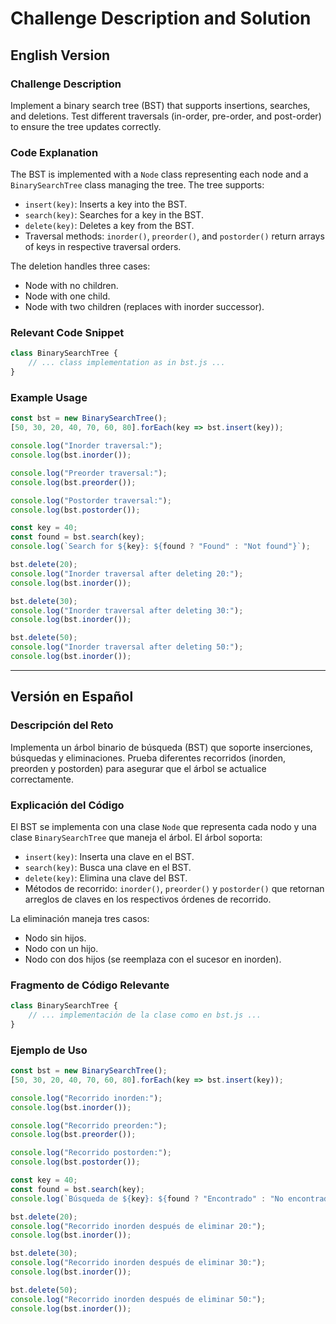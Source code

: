 # Challenge Description and Solution

## English Version

### Challenge Description
Implement a binary search tree (BST) that supports insertions, searches, and deletions. Test different traversals (in-order, pre-order, and post-order) to ensure the tree updates correctly.

### Code Explanation
The BST is implemented with a `Node` class representing each node and a `BinarySearchTree` class managing the tree. The tree supports:
- `insert(key)`: Inserts a key into the BST.
- `search(key)`: Searches for a key in the BST.
- `delete(key)`: Deletes a key from the BST.
- Traversal methods: `inorder()`, `preorder()`, and `postorder()` return arrays of keys in respective traversal orders.

The deletion handles three cases:
- Node with no children.
- Node with one child.
- Node with two children (replaces with inorder successor).

### Relevant Code Snippet

```javascript
class BinarySearchTree {
    // ... class implementation as in bst.js ...
}
```

### Example Usage

```javascript
const bst = new BinarySearchTree();
[50, 30, 20, 40, 70, 60, 80].forEach(key => bst.insert(key));

console.log("Inorder traversal:");
console.log(bst.inorder());

console.log("Preorder traversal:");
console.log(bst.preorder());

console.log("Postorder traversal:");
console.log(bst.postorder());

const key = 40;
const found = bst.search(key);
console.log(`Search for ${key}: ${found ? "Found" : "Not found"}`);

bst.delete(20);
console.log("Inorder traversal after deleting 20:");
console.log(bst.inorder());

bst.delete(30);
console.log("Inorder traversal after deleting 30:");
console.log(bst.inorder());

bst.delete(50);
console.log("Inorder traversal after deleting 50:");
console.log(bst.inorder());
```

---

## Versión en Español

### Descripción del Reto
Implementa un árbol binario de búsqueda (BST) que soporte inserciones, búsquedas y eliminaciones. Prueba diferentes recorridos (inorden, preorden y postorden) para asegurar que el árbol se actualice correctamente.

### Explicación del Código
El BST se implementa con una clase `Node` que representa cada nodo y una clase `BinarySearchTree` que maneja el árbol. El árbol soporta:
- `insert(key)`: Inserta una clave en el BST.
- `search(key)`: Busca una clave en el BST.
- `delete(key)`: Elimina una clave del BST.
- Métodos de recorrido: `inorder()`, `preorder()` y `postorder()` que retornan arreglos de claves en los respectivos órdenes de recorrido.

La eliminación maneja tres casos:
- Nodo sin hijos.
- Nodo con un hijo.
- Nodo con dos hijos (se reemplaza con el sucesor en inorden).

### Fragmento de Código Relevante

```javascript
class BinarySearchTree {
    // ... implementación de la clase como en bst.js ...
}
```

### Ejemplo de Uso

```javascript
const bst = new BinarySearchTree();
[50, 30, 20, 40, 70, 60, 80].forEach(key => bst.insert(key));

console.log("Recorrido inorden:");
console.log(bst.inorder());

console.log("Recorrido preorden:");
console.log(bst.preorder());

console.log("Recorrido postorden:");
console.log(bst.postorder());

const key = 40;
const found = bst.search(key);
console.log(`Búsqueda de ${key}: ${found ? "Encontrado" : "No encontrado"}`);

bst.delete(20);
console.log("Recorrido inorden después de eliminar 20:");
console.log(bst.inorder());

bst.delete(30);
console.log("Recorrido inorden después de eliminar 30:");
console.log(bst.inorder());

bst.delete(50);
console.log("Recorrido inorden después de eliminar 50:");
console.log(bst.inorder());
